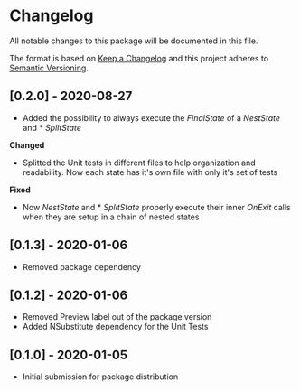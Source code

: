 # Changelog
All notable changes to this package will be documented in this file.

The format is based on [Keep a Changelog](http://keepachangelog.com/en/1.0.0/)
and this project adheres to [Semantic Versioning](http://semver.org/spec/v2.0.0.html).

## [0.2.0] - 2020-08-27

- Added the possibility to always execute the *FinalState* of a *NestState* and * *SplitState*

**Changed**
- Splitted the Unit tests in different files to help organization and readability. Now each state has it's own file with only it's set of tests

**Fixed**
- Now *NestState* and * *SplitState* properly execute their inner *OnExit* calls when they are setup in a chain of nested states

## [0.1.3] - 2020-01-06

- Removed package dependency

## [0.1.2] - 2020-01-06

- Removed Preview label out of the package version
- Added NSubstitute dependency for the Unit Tests

## [0.1.0] - 2020-01-05

- Initial submission for package distribution
